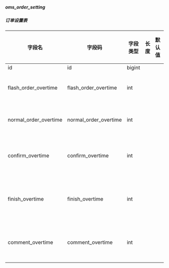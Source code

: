 
##### oms_order_setting
##### 订单设置表
|字段名|字段码|字段类型|长度|默认值|字段描述|是否主键|
|----|----|----|----|----|----|----|
|id|id|bigint||||Y|
|flash_order_overtime|flash_order_overtime|int|||秒杀订单超时关闭时间(分)||
|normal_order_overtime|normal_order_overtime|int|||正常订单超时时间(分)||
|confirm_overtime|confirm_overtime|int|||发货后自动确认收货时间（天）||
|finish_overtime|finish_overtime|int|||自动完成交易时间，不能申请售后（天）||
|comment_overtime|comment_overtime|int|||订单完成后自动好评时间（天）||
